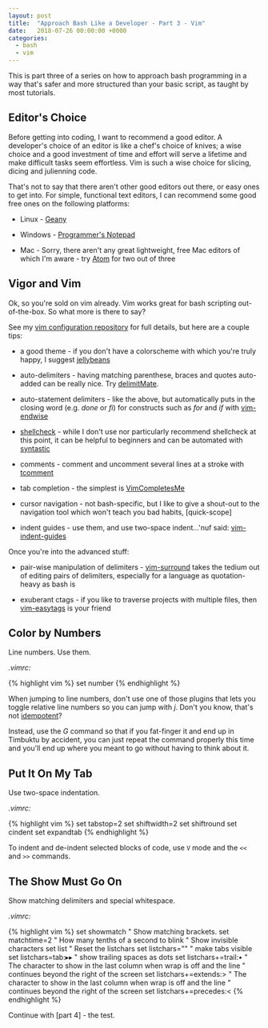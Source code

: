 ```yaml
---
layout: post
title:  "Approach Bash Like a Developer - Part 3 - Vim"
date:   2018-07-26 00:00:00 +0000
categories:
  - bash
  - vim
---
```


This is part three of a series on how to approach bash programming in a
way that's safer and more structured than your basic script, as taught
by most tutorials.

Editor's Choice
---------------

Before getting into coding, I want to recommend a good editor. A
developer's choice of an editor is like a chef's choice of knives; a
wise choice and a good investment of time and effort will serve a
lifetime and make difficult tasks seem effortless.  Vim is such a wise
choice for slicing, dicing and julienning code.

That's not to say that there aren't other good editors out there, or
easy ones to get into.  For simple, functional text editors, I can
recommend some good free ones on the following platforms:

-   Linux - [Geany]

-   Windows - [Programmer's Notepad]

-   Mac - Sorry, there aren't any great lightweight, free Mac editors of
    which I'm aware - try [Atom] for two out of three

Vigor and Vim
-------------

Ok, so you're sold on vim already.  Vim works great for bash scripting
out-of-the-box.  So what more is there to say?

See my [vim configuration repository] for full details, but here are a
couple tips:

-   a good theme - if you don't have a colorscheme with which you're
    truly happy, I suggest [jellybeans]

-   auto-delimiters - having matching parenthese, braces and quotes
    auto-added can be really nice.  Try [delimitMate].

-   auto-statement delimiters - like the above, but automatically puts
    in the closing word (e.g. *done* or *fi*) for constructs such as
    *for* and *if* with [vim-endwise]

-   [shellcheck] - while I don't use nor particularly recommend
    shellcheck at this point, it can be helpful to beginners and can be
    automated with [syntastic]

-   comments - comment and uncomment several lines at a stroke with
    [tcomment]

-   tab completion - the simplest is [VimCompletesMe]

-   cursor navigation - not bash-specific, but I like to give a
    shout-out to the navigation tool which won't teach you bad habits,
    [quick-scope]

-   indent guides - use them, and use two-space indent...'nuf said:
    [vim-indent-guides]

Once you're into the advanced stuff:

-   pair-wise manipulation of delimiters - [vim-surround] takes the
    tedium out of editing pairs of delimiters, especially for a
    language as quotation-heavy as bash is

-   exuberant ctags - if you like to traverse projects with multiple
    files, then [vim-easytags] is your friend

Color by Numbers
----------------

Line numbers.  Use them.

*.vimrc:*

{% highlight vim %}
set number
{% endhighlight %}

When jumping to line numbers, don't use one of those plugins that lets
you toggle relative line numbers so you can jump with *j*.  Don't you
know, that's not [idempotent]?

Instead, use the *<line number>G* command so that if you fat-finger it
and end up in Timbuktu by accident, you can just repeat the command
properly this time and you'll end up where you meant to go without
having to think about it.

Put It On My Tab
----------------

Use two-space indentation.

*.vimrc:*

{% highlight vim %}
set tabstop=2
set shiftwidth=2
set shiftround
set cindent
set expandtab
{% endhighlight %}

To indent and de-indent selected blocks of code, use `V` mode and the
`<<` and `>>` commands.

The Show Must Go On
-------------------

Show matching delimiters and special whitespace.

*.vimrc:*

{% highlight vim %}
set showmatch   " Show matching brackets.
set matchtime=2 " How many tenths of a second to blink
" Show invisible characters
set list
" Reset the listchars
set listchars=""
" make tabs visible
set listchars=tab:▸▸
" show trailing spaces as dots
set listchars+=trail:•
" The character to show in the last column when wrap is off and the line
" continues beyond the right of the screen
set listchars+=extends:>
" The character to show in the last column when wrap is off and the line
" continues beyond the right of the screen
set listchars+=precedes:<
{% endhighlight %}

Continue with [part 4] - the test.

  [Geany]: https://www.geany.org/
  [Programmer's Notepad]: http://www.pnotepad.org/
  [Atom]: https://atom.io/
  [vim configuration repository]: https://github.com/binaryphile/dot_vim
  [jellybeans]: https://github.com/nanotech/jellybeans.vim
  [delimitMate]: https://github.com/Raimondi/delimitMate
  [vim-endwise]: https://github.com/tpope/vim-endwise
  [shellcheck]: https://www.shellcheck.net/
  [syntastic]: https://github.com/vim-syntastic/syntastic
  [tcomment]: https://github.com/tomtom/tcomment_vim
  [VimCompletesMe]: https://github.com/ajh17/VimCompletesMe
  [vim-indent-guides]: https://github.com/nathanaelkane/vim-indent-guides
  [vim-surround]: https://github.com/tpope/vim-surround
  [vim-easytags]: https://github.com/xolox/vim-easytags
  [idempotent]: https://en.wikipedia.org/wiki/Idempotence#Computer_science_meaning
